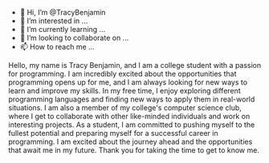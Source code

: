 - 👋 Hi, I’m @TracyBenjamin
- 👀 I’m interested in ...
- 🌱 I’m currently learning ...
- 💞️ I’m looking to collaborate on ...
- 📫 How to reach me ...

<!---
TracyBenjamin/TracyBenjamin is a ✨ special ✨ repository because its `README.md` (this file) appears on your GitHub profile.
You can click the Preview link to take a look at your changes.
--->


Hello, my name is Tracy Benjamin, and I am a college student with a passion for programming. I am incredibly excited about the opportunities that programming opens up for me, and I am always looking for new ways to learn and improve my skills.
In my free time, I enjoy exploring different programming languages and finding new ways to apply them in real-world situations. I am also a member of my college's computer science club, where I get to collaborate with other like-minded individuals and work on interesting projects.
As a student, I am committed to pushing myself to the fullest potential and preparing myself for a successful career in programming. I am excited about the journey ahead and the opportunities that await me in my future. Thank you for taking the time to get to know me.
